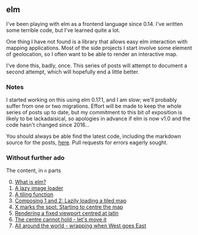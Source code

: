 ## elm

I've been playing with elm as a frontend language since 0.14. I've
written some terrible code, but I've learned quite a lot.

One thing I have not found is a library that allows easy elm
interaction with mapping applications. Most of the side projects I
start involve some element of geolocation, so I often want to be able
to render an interactive map.

I've done this, badly, once. This series of posts will attempt to
document a second attempt, which will hopefully end a little better.

### Notes

I started working on this using elm 0.17.1, and I am slow; we'll
probably suffer from one or two migrations. Effort will be made to
keep the whole series of posts up to date, but my commitment to this
bit of exposition is likely to be lackadaisical, so apologies in
advance if elm is now v1.0 and the code hasn't changed since 2016...

You should always be able find the latest code, including the markdown
source for the posts,
[here](https://github.com/grumpyjames/slippymap). Pull requests for
errors eagerly sought.

### Without further ado

The content, in `n` parts

0. [What is elm?](zero.html)
1. [A lazy image loader](one.html)
2. [A tiling function](two.html)
3. [Composing 1 and 2: Lazily loading a tiled map](three.html)
4. [X marks the spot: Starting to centre the map](four.html)
5. [Rendering a fixed viewport centred at latln](five.html)
6. [The centre cannot hold - let's move it](six.html)
7. [All around the world - wrapping when West goes East](seven.html)
